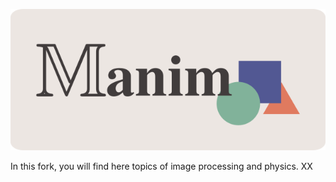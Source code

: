 ![logo](logo/cropped.png)

In this fork, you will find here topics of image processing and physics. XX
